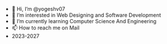 - 👋 Hi, I’m @yogeshv07
- 👀 I’m interested in Web Designing and Software Development
- 🌱 I’m currently learning Computer Science And Engineering
- 📫 How to reach me on Mail
- 2023-2027

